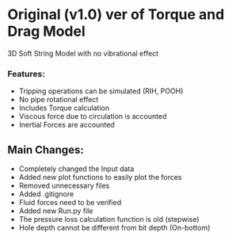 # Original (v1.0) ver of Torque and Drag Model
3D Soft String Model with no vibrational effect

### Features:
* Tripping operations can be simulated (RIH, POOH)
* No pipe rotational effect
* Includes Torque calculation
* Viscous force due to circulation is accounted
* Inertial Forces are accounted

## Main Changes:
* Completely changed the Input data
* Added new plot functions to easily plot the forces
* Removed unnecessary files
* Added .gitignore
* Fluid forces need to be verified
* Added new Run.py file
* The pressure loss calculation function is old (stepwise)
* Hole depth cannot be different from bit depth (On-bottom)
 